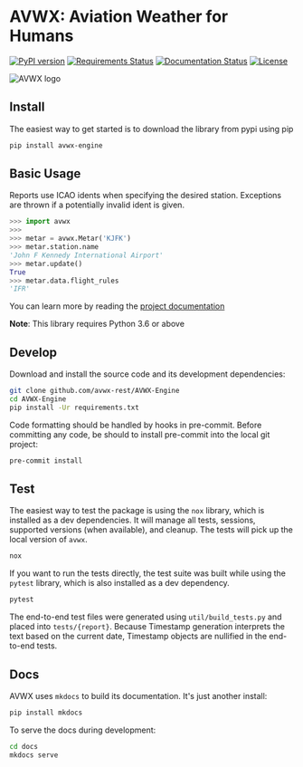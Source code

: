 # AVWX: Aviation Weather for Humans

[![PyPI version](https://badge.fury.io/py/avwx-engine.svg)](https://badge.fury.io/py/avwx-engine)
[![Requirements Status](https://requires.io/github/avwx-rest/avwx-engine/requirements.svg?branch=master)](https://requires.io/github/avwx-rest/avwx-engine/requirements/?branch=master)
[![Documentation Status](https://readthedocs.org/projects/avwx-engine/badge/?version=latest)](http://avwx-engine.readthedocs.io/en/latest/?badge=latest)
[![License](https://img.shields.io/pypi/l/avwx-engine.svg)](https://pypi.org/project/avwx-engine/)

<!-- [![Code Health](https://landscape.io/github/avwx-rest/AVWX-Engine/master/landscape.svg?style=flat)](https://landscape.io/github/avwx-rest/AVWX-Engine/master) -->

![AVWX logo](https://avwx.rest/static/favicons/apple-icon-76x76.png)

## Install

The easiest way to get started is to download the library from pypi using pip

```bash
pip install avwx-engine
```

## Basic Usage

Reports use ICAO idents when specifying the desired station. Exceptions are thrown if a potentially invalid ident is given.

```python
>>> import avwx
>>>
>>> metar = avwx.Metar('KJFK')
>>> metar.station.name
'John F Kennedy International Airport'
>>> metar.update()
True
>>> metar.data.flight_rules
'IFR'
```

You can learn more by reading the [project documentation](https://avwx-engine.readthedocs.io/en/latest/)

**Note**: This library requires Python 3.6 or above

## Develop

Download and install the source code and its development dependencies:

```bash
git clone github.com/avwx-rest/AVWX-Engine
cd AVWX-Engine
pip install -Ur requirements.txt
```

Code formatting should be handled by hooks in pre-commit. Before committing any code, be should to install pre-commit into the local git project:

```bash
pre-commit install
```

## Test

The easiest way to test the package is using the `nox` library, which is installed as a dev dependencies. It will manage all tests, sessions, supported versions (when available), and cleanup. The tests will pick up the local version of `avwx`.

```bash
nox
```

If you want to run the tests directly, the test suite was built while using the `pytest` library, which is also installed as a dev dependency.

```bash
pytest
```

The end-to-end test files were generated using `util/build_tests.py` and placed into `tests/{report}`. Because Timestamp generation interprets the text based on the current date, Timestamp objects are nullified in the end-to-end tests.

## Docs

AVWX uses `mkdocs` to build its documentation. It's just another install:

```bash
pip install mkdocs
```

To serve the docs during development:

```bash
cd docs
mkdocs serve
```
